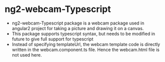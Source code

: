 # ng2-webcam-Typescript
* ng2-webcam-Typescript package is a webcam package used in angular2 project for taking a picture and drawing it on a canvas.<br/>
* This package supports typescript syntax, but needs to be modified in future to give full support for typescript<br/>
* Instead of specifying templateUrl, the webcam template code is directly written in the webcam.component.ts file. Hence the webcam.html file is not used here.
